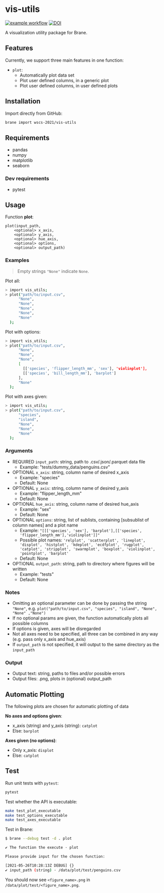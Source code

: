 # vis-utils

[![example workflow](https://github.com/wscs-2021/vis-utils/actions/workflows/test.yml/badge.svg)](https://github.com/wscs-2021/vis-utils/actions/workflows/test.yml)
[![DOI](https://zenodo.org/badge/DOI/10.5281/zenodo.4889434.svg)](https://doi.org/10.5281/zenodo.4889434)

A visualization utility package for Brane.

## Features

Currently, we support three main features in one function:

- `plot`: 
  - Automatically plot data set
  - Plot user defined columns, in a generic plot
  - Plot user defined columns, in user defined plots

## Installation

Import directly from GitHub:

```sh
brane import wscs-2021/vis-utils
```

## Requirements

- pandas
- numpy
- matplotlib
- seaborn

### Dev requirements

- pytest

## Usage

Function **plot**:

```
plot(input_path, 
    <optional> x_axis, 
    <optional> y_axis, 
    <optional> hue_axis, 
    <optional> options, 
    <optional> output_path)
```

### Examples

> Empty strings `"None"` indicate `None`.

Plot all:

```sh
> import vis_utils;
> plot("path/to/input.csv", 
      "None", 
      "None", 
      "None", 
      "None", 
      "None"
  );
```

Plot with options:

```sh
> import vis_utils;
> plot("path/to/input.csv", 
      "None", 
      "None", 
      "None", 
      [
        [['species', 'flipper_length_mm', 'sex'], 'violinplot'],
        [['species', 'bill_length_mm'], 'barplot']
      ],
      "None"
  );
```

Plot with axes given:

```sh
> import vis_utils;
> plot("path/to/input.csv", 
      "species", 
      "island", 
      "None", 
      "None",
      "None"
  );
```

### Arguments

- REQUIRED `input_path`: string, path to .csv/.json/.parquet data file
    - Example: "tests/dummy_data/penguins.csv"
- OPTIONAL `x_axis`: string, column name of desired x_axis
    - Example: "species"
    - Default: None
- OPTIONAL `y_axis`: string, column name of desired y_axis
    - Example: "flipper_length_mm"
    - Default: None
- OPTIONAL `hue_axis`: string, column name of desired hue_axis
    - Example: "sex"
    - Default: None
- OPTIONAL `options`: string, list of sublists, containing [subsublist of column names] and a plot name 
    - Example: `"[[['species', 'sex'], 'barplot'],[['species', 'flipper_length_mm'],'violinplot']]"`
    - Possible plot names: `'relplot', 'scatterplot', 'lineplot', 'displot', 'histplot', 'kdeplot',
      'ecdfplot', 'rugplot', 'catplot', 'stripplot', 'swarmplot', 'boxplot',
      'violinplot', 'pointplot', 'barplot'`
    - Default: None
- OPTIONAL `output_path`: string, path to directory where figures will be written
    - Example: "tests"
    - Default: None

### Notes

- Omitting an optional parameter can be done by passing the string `"None"`, e.g. `plot("path/to/input.csv", "species", "island", "None", "None" ,"None")`
- If no optional params are given, the function automatically plots all possible columns
- If options is given, axes will be disregarded
- Not all axes need to be specified, all three can be combined in any way (e.g. pass only x_axis and hue_axis)
- If `output_path` is not specified, it will output to the same directory as the `input_path`

### Output

- Output text: string, paths to files and/or possible errors
- Output files: .png, plots in (optional) output_path

## Automatic Plotting
The following plots are chosen for automatic plotting of data

**No axes and options given**:
- x_axis (string) and y_axis (string): `catplot`
- Else: `barplot`

**Axes given (no options)**:
- Only x_axis: `displot`
- Else: `catplot`

## Test

Run unit tests with `pytest`:

```sh
pytest
```

Test whether the API is executable:

```sh
make test_plot_executable
make test_options_executable
make test_axes_executable
```

Test in Brane:

```sh
$ brane --debug test -d . plot

✔ The function the execute · plot

Please provide input for the chosen function:

[2021-05-26T10:28:13Z DEBUG] {}
✔ input_path (string) · /data/plot/test/penguins.csv
```

You should now see `<figure_name>.png` in `/data/plot/test/<figure_name>.png`.

